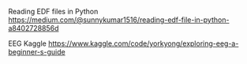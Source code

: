 Reading EDF files in Python
https://medium.com/@sunnykumar1516/reading-edf-file-in-python-a8402728856d

EEG Kaggle
https://www.kaggle.com/code/yorkyong/exploring-eeg-a-beginner-s-guide